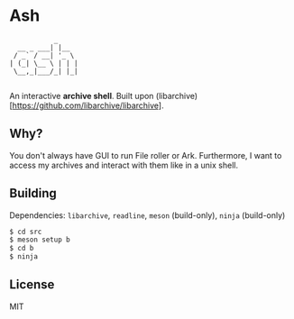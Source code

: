 # Ash
```
           _     
  __ _ ___| |__  
 / _` / __| '_ \ 
| (_| \__ \ | | |
 \__,_|___/_| |_|
                 
```
An interactive **archive shell**. Built upon (libarchive)[https://github.com/libarchive/libarchive].

## Why?
You don't always have GUI to run File roller or Ark. Furthermore, I want to access my archives and interact with them like in a unix shell.

## Building

Dependencies: `libarchive`, `readline`, `meson` (build-only), `ninja` (build-only)

```sh
$ cd src
$ meson setup b
$ cd b
$ ninja
```

## License
MIT